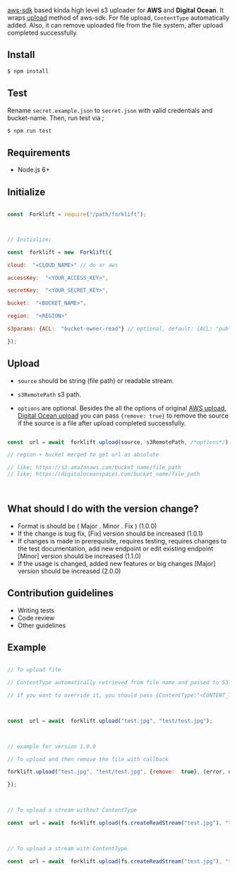 [aws-sdk](https://github.com/aws/aws-sdk-js) based kinda high level s3 uploader for **AWS** and **Digital Ocean**. It wraps [upload](http://docs.aws.amazon.com/AWSJavaScriptSDK/latest/AWS/S3.html#upload-property) method of aws-sdk. For file upload, `ContentType` automatically added. Also, it can remove uploaded file from the file system, after upload completed successfully.

  

## Install

  

```sh
$ npm install
```


## Test

  

Rename `secret.example.json` to `secret.json` with valid credentials and bucket-name. Then, run test via ;
  
```sh
$ npm run test
```
  

## Requirements

  

* Node.js 6+

  

## Initialize

  

```javascript

const  Forklift = require("/path/forklift");



// Initialize;

const  forklift = new  Forklift({

cloud:	"<CLOUD_NAME>" // do or aws

accessKey:  "<YOUR_ACCESS_KEY>",

secretKey:  "<YOUR_SECRET_KEY>",

bucket:  "<BUCKET_NAME>",

region:  "<REGION>"

s3params: {ACL:  "bucket-owner-read"} // optional, default: {ACL: "public-read"}

});

```

  

## Upload

  

*  `source` should be string (file path) or readable stream.

*  `s3RemotePath` s3 path.

*  `options` are optional. Besides the all the options of original [AWS upload](http://docs.aws.amazon.com/AWSJavaScriptSDK/latest/AWS/S3.html#upload-property), [Digital Ocean upload](https://www.digitalocean.com/docs/spaces/how-to/upload-and-delete-files/) you can pass `{remove: true}` to remove the source if the source is a file after upload completed successfully.

  

```javascript

const  url = await  forklift.upload(source, s3RemotePath, /*options*/);

// region + bucket merged to get url as absolute

// like; https://s3.amazonaws.com/bucket_name/file_path
// like; https://digitaloceanspaces.com/bucket_name/file_path

  

```

## What should I do with the version change? ###

* Format is should be  ( Major . Minor . Fix ) (1.0.0)
* If the change is bug fix, [Fix] version should be increased (1.0.1)
* If changes is made in prerequisite, requires testing, requires changes to the test documentation, add new endpoint or edit existing endpoint [Minor] version should be increased (1.1.0)
* If the usage is changed, added new features or big changes [Major] version should be increased (2.0.0)

 
## Contribution guidelines ###

* Writing tests
* Code review
* Other guidelines 
 

## Example

  

```javascript

// To upload file

// ContentType automatically retrieved from file name and passed to S3.upload

// if you want to override it, you should pass {ContentType:"<CONTENT_TYPE>"} as options.

  

const  url = await  forklift.upload("test.jpg", "test/test.jpg");

  

// example for version 1.0.0

// To upload and then remove the file with callback

forklift.upload("test.jpg", "test/test.jpg", {remove:  true}, (error, url) => {

});

  

// To upload a stream without ContentType

const  url = await  forklift.upload(fs.createReadStream("test.jpg"), "test/test.jpg");

  

// To upload a stream with ContentType

const  url = await  forklift.upload(fs.createReadStream("test.jpg"), "test/test.jpg", {ContentType:"image/jpeg"});

```
